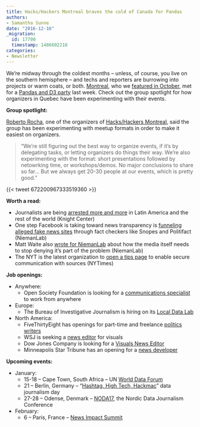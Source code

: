 ```yaml
---
title: Hacks/Hackers Montreal braves the cold of Canada for Pandas
authors:
- Samantha Sunne
date: "2016-12-16"
_migration:
  id: 17700
  timestamp: 1486602218
categories:
- Newsletter
---
```


We&#8217;re midway through the coldest months &#8211; unless, of course, you live on the southern hemisphere &#8211; and techs and reporters are burrowing into projects or warm coats, or both. [Montreal][1], who we [featured in October][2], met for a [Pandas and D3 party][3] last week. Check out the group spotlight for how organizers in Quebec have been experimenting with their events.

**Group spotlight:**

[Roberto Rocha][4], one of the organizers of [Hacks/Hackers Montreal][1], said the group has been experimenting with meetup formats in order to make it easiest on organizers.

> &#8220;We&#8217;re still figuring out the best way to organize events, if it&#8217;s by delegating tasks, or letting organizers do things their way. We&#8217;re also experimenting with the format: short presentations followed by netowrking time, or workshops/demos. No major conclusions to share so far… But we always get 20-30 people at our events, which is pretty good.&#8221;

{{< tweet 672200967333519360 >}}

**Worth a read:**

  * Journalists are being [arrested more and more][5] in Latin America and the rest of the world (Knight Center)
  * One step Facebook is taking toward news transparency is [funneling alleged fake news sites][6] through fact checkers like Snopes and Politifact (NiemanLab)
  * Matt Waite also [wrote for NiemanLab][7] about how the media itself needs to stop denying it&#8217;s part of the problem (NiemanLab)
  * The NYT is the latest organization to [open a tips page][8] to enable secure communication with sources (NYTimes)

**Job openings:**

  * Anywhere:
      * Open Society Foundation is looking for a [communications specialist][9] to work from anywhere
  * Europe:
      * The Bureau of Investigative Journalism is hiring on its [Local Data Lab][10]
  * North America:
      * FiveThirtyEight has openings for part-time and freelance [politics writers][11]
      * WSJ is seeking a [news editor][12] for visuals
      * Dow Jones Company is looking for a [Visuals News Editor][13]
      * Minneapolis Star Tribune has an opening for a [news developer][14]

**Upcoming events:**

  * January:
      * 15-18 &#8211; Cape Town, South Africa &#8211; UN [World Data Forum][15]
      * 21 &#8211; Berlin, Germany &#8211; &#8220;[Hashtag, High Tech, Hackmac][16]&#8221; data journalism day
      * 27-28 &#8211; Odense, Denmark &#8211; [NODA17][17], the Nordic Data Journalism Conference
  * February:
      * 6 &#8211; Paris, France &#8211; [News Impact Summit][18]

 [1]: https://www.meetup.com/HacksHackersMontreal/
 [2]: http://hacks/Hackers%20Media%20Parties%20now%20on%20three%20continents
 [3]: https://www.meetup.com/HacksHackersMontreal/events/235831008/
 [4]: https://twitter.com/robroc?lang=en
 [5]: https://knightcenter.utexas.edu/blog/00-17859-detentions-journalists-increase-latin-america-and-rest-world-according-reports-cpj-and
 [6]: http://www.niemanlab.org/2016/12/clamping-down-on-viral-fake-news-facebook-partners-with-sites-like-snopes-and-adds-new-user-reporting/?utm_source=Daily+Lab+email+list&utm_campaign=d202ffee08-dailylabemail3&utm_medium=email&utm_term=0_d68264fd5e-d202ffee08-396065225
 [7]: http://www.niemanlab.org/2016/12/the-people-running-the-media-are-the-problem/
 [8]: http://www.nytimes.com/newsgraphics/2016/news-tips/
 [9]: https://journajobs.eu/jobs/communications-specialist/
 [10]: https://jobs.theguardian.com/employer/4870264/bureau-of-investigative-journalism/
 [11]: https://fivethirtyeight.com/features/were-looking-for-part-time-and-freelance-politics-writers/
 [12]: http://talkingbiznews.com/biz-news-help-wanted/wsj-seeks-news-editor-for-visuals/
 [13]: http://www.careers.poynter.org/job/20803814/article-editor-job-in-new-york-ny
 [14]: https://recruiting2.ultipro.com/STA1013/JobBoard/94aec289-5757-a8f0-d3bb-77f9cd846172/OpportunityDetail?opportunityId=bcc93477-c228-4792-95fe-b027c8269be4
 [15]: http://undataforum.org/
 [16]: http://dju.verdi.de/journalistentag
 [17]: http://noda2017.dk/
 [18]: https://newsimpact.io/summits/news-impact-summit-paris
